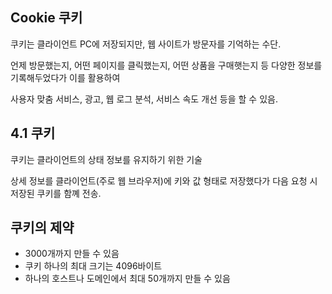 ## Cookie 쿠키

쿠키는 클라이언트 PC에 저장되지만, 웹 사이트가 방문자를 기억하는 수단.

언제 방문했는지, 어떤 페이지를 클릭했는지, 어떤 상품을 구매햇는지 등 다양한 정보를 기록해두었다가 이를 활용하여

사용자 맞춤 서비스, 광고, 웹 로그 분석, 서비스 속도 개선 등을 할 수 있음.

## 4.1 쿠키

쿠키는 클라이언트의 상태 정보를 유지하기 위한 기술

상세 정보를 클라이언트(주로 웹 브라우저)에 키와 값 형태로 저장했다가 다음 요청 시 저장된 쿠키를 함꼐 전송.

## 쿠키의 제약
- 3000개까지 만들 수 있음
- 쿠키 하나의 최대 크기는 4096바이트
- 하나의 호스트나 도메인에서 최대 50개까지 만들 수 있음

